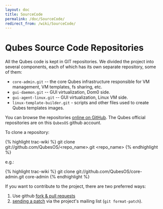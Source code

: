 ```yaml
---
layout: doc
title: SourceCode
permalink: /doc/SourceCode/
redirect_from: /wiki/SourceCode/
---
```


Qubes Source Code Repositories
==============================

All the Qubes code is kept in GIT repositories. We divided the project into several components, each of which has its own separate repository, some of them:

-   `core-admin.git` -- the core Qubes infrastructure responsible for VM management, VM templates, fs sharing, etc.
-   `gui-daemon.git` -- GUI virtualization, Dom0 side.
-   `gui-agent-linux.git` -- GUI virtualization, Linux VM side.
-   `linux-template-builder.git` - scripts and other files used to create Qubes templates images.

You can browse the repositories [online on
GitHub](https://github.com/QubesOS/). The Qubes official repositories are on
this `QubesOS` github account.

To clone a repository:

{% highlight trac-wiki %}
git clone git://github.com/QubesOS/<repo_name>.git <repo_name>
{% endhighlight %}

e.g.:

{% highlight trac-wiki %}
git clone git://github.com/QubesOS/core-admin.git core-admin
{% endhighlight %}

If you want to contribute to the project, there are two preferred ways:
1. Use github [fork & pull requests](https://guides.github.com/activities/forking/)
2. [sending a patch](/doc/DevelFaq/#Q:HowdoIsubmitapatch) via the project's mailing list (`git format-patch`).
